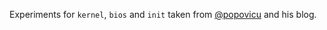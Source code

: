 Experiments for `kernel`, `bios` and `init` taken from
[@popovicu](https://github.com/popovicu) and his blog.
